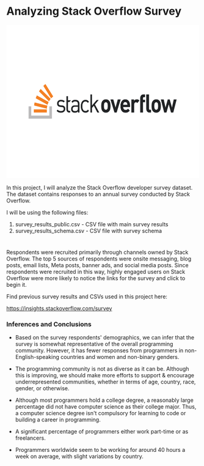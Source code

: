 # Analyzing Stack Overflow Survey

<img src="Stack_Overflow-Logo.png" width="600" height="400">

In this project, I will analyze the Stack Overflow developer survey dataset. The dataset contains responses to an annual survey conducted by Stack Overflow. 

I will be using the following files:
1. survey_results_public.csv - CSV file with main survey results
2. survey_results_schema.csv - CSV file with survey schema
#
Respondents were recruited primarily through channels owned by Stack Overflow. The top 5 sources of respondents were onsite messaging, blog posts, email lists, Meta posts, banner ads, and social media posts. Since respondents were recruited in this way, highly engaged users on Stack Overflow were more likely to notice the links for the survey and click to begin it.

Find previous survey results and CSVs used in this project here:

https://insights.stackoverflow.com/survey

### Inferences and Conclusions

- Based on the survey respondents' demographics, we can infer that the survey is somewhat representative of the overall programming community. However, it has fewer responses from programmers in non-English-speaking countries and women and non-binary genders.


- The programming community is not as diverse as it can be. Although this is improving, we should make more efforts to support & encourage underrepresented communities, whether in terms of age, country, race, gender, or otherwise.


- Although most programmers hold a college degree, a reasonably large percentage did not have computer science as their college major. Thus, a computer science degree isn't compulsory for learning to code or building a career in programming.


- A significant percentage of programmers either work part-time or as freelancers.


- Programmers worldwide seem to be working for around 40 hours a week on average, with slight variations by country.
